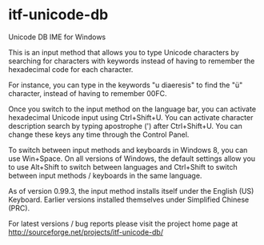 itf-unicode-db
==============

Unicode DB IME for Windows

This is an input method that allows you to type Unicode characters by searching for characters with keywords instead of having to remember the hexadecimal code for each character.

For instance, you can type in the keywords "u diaeresis" to find the "ü" character, instead of having to remember 00FC.

Once you switch to the input method on the language bar, you can activate hexadecimal Unicode input using Ctrl+Shift+U. You can activate character description search by typing apostrophe (') after Ctrl+Shift+U. You can change these keys any time through the Control Panel.

To switch between input methods and keyboards in Windows 8, you can use Win+Space. On all versions of Windows, the default settings allow you to use Alt+Shift to switch between languages and Ctrl+Shift to switch between input methods / keyboards in the same language.

As of version 0.99.3, the input method installs itself under the English (US) Keyboard. Earlier versions installed themselves under Simplified Chinese (PRC).

For latest versions / bug reports please visit the project home page at http://sourceforge.net/projects/itf-unicode-db/

